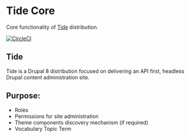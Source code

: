 # Tide Core
Core functionality of [Tide](https://github.com/dpc-sdp/tide) distribution.

[![CircleCI](https://circleci.com/gh/dpc-sdp/tide_core.svg?style=shield&circle-token=2d051b5aeceb6d0e8ddccf0d1b84b9027b36cafa)](https://circleci.com/gh/dpc-sdp/tide_core)

## Tide
Tide is a Drupal 8 distribution focused on delivering an API first, headless Drupal content administration site.

## Purpose:
- Roles
- Permissions for site administration
- Theme components discovery mechanism (if required)
- Vocabulary Topic Term
